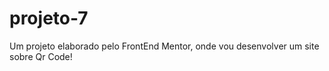# projeto-7
 Um projeto elaborado pelo FrontEnd Mentor, onde vou desenvolver um site sobre Qr Code!
